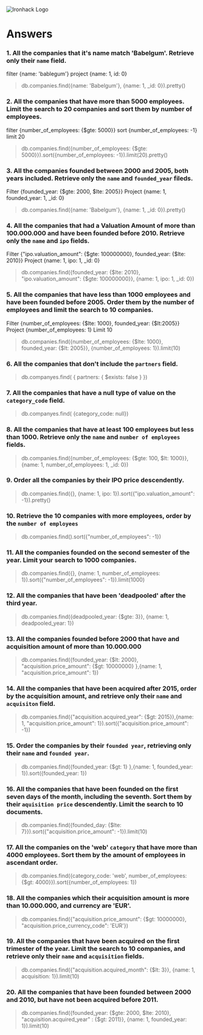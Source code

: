 ![Ironhack Logo](https://i.imgur.com/1QgrNNw.png)

# Answers

### 1. All the companies that it's name match 'Babelgum'. Retrieve only their `name` field.

filter {name: 'bablegum'}
project {name: 1, id: 0}

> db.companies.find({name: 'Babelgum'}, {name: 1, _id: 0}).pretty()

### 2. All the companies that have more than 5000 employees. Limit the search to 20 companies and sort them by **number of employees**.

filter {number_of_employees: {$gte: 5000}}
sort {number_of_employees: -1}
limit 20

> db.companies.find({number_of_employees: {$gte: 5000}}).sort({number_of_employees: -1}).limit(20).pretty()


### 3. All the companies founded between 2000 and 2005, both years included. Retrieve only the `name` and `founded_year` fileds.

Filter {founded_year: {$gte: 2000, $lte: 2005}}
Project {name: 1, founded_year: 1, _id: 0}

> db.companies.find({name: 'Babelgum'}, {name: 1, _id: 0}).pretty()

### 4. All the companies that had a Valuation Amount of more than 100.000.000 and have been founded before 2010. Retrieve only the `name` and `ipo` fields.

Filter {"ipo.valuation_amount": {$gte: 100000000}, founded_year: {$lte: 2010}}
Project {name: 1, ipo: 1, _id: 0}

> db.companies.find({founded_year: {$lte: 2010}, "ipo.valuation_amount": {$gte: 100000000}}, {name: 1, ipo: 1, _id: 0})


### 5. All the companies that have less than 1000 employees and have been founded before 2005. Order them by the number of employees and limit the search to 10 companies.

Filter {number_of_employees: {$lte: 1000}, founded_year: {$lt:2005}}
Project {number_of_employees: 1}
Limit 10

> db.companies.find({number_of_employees: {$lte: 1000}, founded_year: {$lt: 2005}}, {number_of_employees: 1}).limit(10)


### 6. All the companies that don't include the `partners` field.

> db.companyes.find(  { partners: { $exists: false } })

### 7. All the companies that have a null type of value on the `category_code` field.

> db.companyes.find( {category_code: null})

### 8. All the companies that have at least 100 employees but less than 1000. Retrieve only the `name` and `number of employees` fields.

> db.companies.find({number_of_employees: {$gte: 100, $lt: 1000}}, {name: 1, number_of_employees: 1, _id: 0})


### 9. Order all the companies by their IPO price descendently.

> db.companies.find({}, {name: 1, ipo: 1}).sort({"ipo.valuation_amount": -1}).pretty()


### 10. Retrieve the 10 companies with more employees, order by the `number of employees`

> db.companies.find().sort({"number_of_employees": -1})

### 11. All the companies founded on the second semester of the year. Limit your search to 1000 companies.

> db.companies.find({}, {name: 1, number_of_employees: 1}).sort({"number_of_employees": -1}).limit(1000)


### 12. All the companies that have been 'deadpooled' after the third year.

> db.companies.find({deadpooled_year: {$gte: 3}}, {name: 1, deadpooled_year: 1})

### 13. All the companies founded before 2000 that have and acquisition amount of more than 10.000.000

> db.companies.find({founded_year: {$lt: 2000}, "acquisition.price_amount": {$gt: 10000000} },{name: 1, "acquisition.price_amount": 1})

### 14. All the companies that have been acquired after 2015, order by the acquisition amount, and retrieve only their `name` and `acquisiton` field.

> db.companies.find({"acquisition.acquired_year": {$gt: 2015}},{name: 1, "acquisition.price_amount": 1}).sort({"acquisition.price_amount": -1})

### 15. Order the companies by their `founded year`, retrieving only their `name` and `founded year`.

> db.companies.find({founded_year: {$gt: 1} },{name: 1, founded_year: 1}).sort({founded_year: 1})

### 16. All the companies that have been founded on the first seven days of the month, including the seventh. Sort them by their `aquisition price` descendently. Limit the search to 10 documents.

> db.companies.find({founded_day: {$lte: 7}}).sort({"acquisition.price_amount": -1}).limit(10)

### 17. All the companies on the 'web' `category` that have more than 4000 employees. Sort them by the amount of employees in ascendant order.

> db.companies.find({category_code: 'web', number_of_employees: {$gt: 4000}}).sort({number_of_employees: 1})

### 18. All the companies which their acquisition amount is more than 10.000.000, and currency are 'EUR'.

> db.companies.find({"acquisition.price_amount": {$gt: 10000000}, "acquisition.price_currency_code": 'EUR'})

### 19. All the companies that have been acquired on the first trimester of the year. Limit the search to 10 companies, and retrieve only their `name` and `acquisition` fields.

> db.companies.find({"acquisition.acquired_month": {$lt: 3}}, {name: 1, acquisition: 1}).limit(10)

### 20. All the companies that have been founded between 2000 and 2010, but have not been acquired before 2011.

> db.companies.find({founded_year: {$gte: 2000, $lte: 2010}, "acquisition.acquired_year" : {$gt: 2011}}, {name: 1, founded_year: 1}).limit(10)
